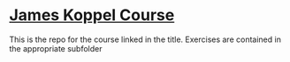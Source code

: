 # [James Koppel Course](http://jameskoppelcoaching.com/advanced-software-design-web-course/)

This is the repo for the course linked in the title. Exercises are contained in the appropriate subfolder
